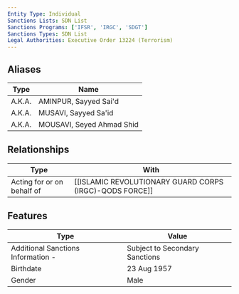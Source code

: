 ```yaml
---
Entity Type: Individual
Sanctions Lists: SDN List
Sanctions Programs: ['IFSR', 'IRGC', 'SDGT']
Sanctions Types: SDN List
Legal Authorities: Executive Order 13224 (Terrorism)
---
```


## Aliases
| Type  | Name      | 
|-------|-----------|
| A.K.A. | AMINPUR, Sayyed Sai'd |
| A.K.A. | MUSAVI, Sayyed Sa'id |
| A.K.A. | MOUSAVI, Seyed Ahmad Shid |

## Relationships
| Type  | With      | 
|-------|-----------|
| Acting for or on behalf of | [[ISLAMIC REVOLUTIONARY GUARD CORPS (IRGC)-QODS FORCE]] |

## Features
| Type  | Value      |
|-------|------------|
| Additional Sanctions Information - | Subject to Secondary Sanctions |
| Birthdate | 23 Aug 1957 |
| Gender | Male |
